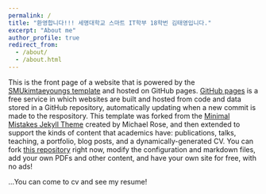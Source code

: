 ```yaml
---
permalink: /
title: "환영합니다!!! 세명대학교 스마트 IT학부 18학번 김태영입니다."
excerpt: "About me"
author_profile: true
redirect_from: 
  - /about/
  - /about.html
---
```


This is the front page of a website that is powered by the [SMUkimtaeyoungs template](https://github.com/SMUkimtaeyoung/SMUkimtaeyoung.github.io) and hosted on GitHub pages. [GitHub pages](https://pages.github.com) is a free service in which websites are built and hosted from code and data stored in a GitHub repository, automatically updating when a new commit is made to the respository. This template was forked from the [Minimal Mistakes Jekyll Theme](https://mmistakes.github.io/minimal-mistakes/) created by Michael Rose, and then extended to support the kinds of content that academics have: publications, talks, teaching, a portfolio, blog posts, and a dynamically-generated CV. You can fork [this repository](https://github.com/SMUkimtaeyoung/SMUkimtaeyoung.github.io) right now, modify the configuration and markdown files, add your own PDFs and other content, and have your own site for free, with no ads! 

...You can come to cv and see my resume!

